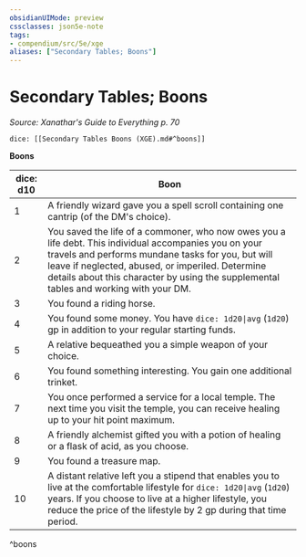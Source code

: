 ```yaml
---
obsidianUIMode: preview
cssclasses: json5e-note
tags:
- compendium/src/5e/xge
aliases: ["Secondary Tables; Boons"]
---
```

# Secondary Tables; Boons
*Source: Xanathar's Guide to Everything p. 70* 

`dice: [[Secondary Tables Boons (XGE).md#^boons]]`

**Boons**

| dice: d10 | Boon |
|-----------|------|
| 1 | A friendly wizard gave you a spell scroll containing one cantrip (of the DM's choice). |
| 2 | You saved the life of a commoner, who now owes you a life debt. This individual accompanies you on your travels and performs mundane tasks for you, but will leave if neglected, abused, or imperiled. Determine details about this character by using the supplemental tables and working with your DM. |
| 3 | You found a riding horse. |
| 4 | You found some money. You have `dice: 1d20\|avg` (`1d20`) gp in addition to your regular starting funds. |
| 5 | A relative bequeathed you a simple weapon of your choice. |
| 6 | You found something interesting. You gain one additional trinket. |
| 7 | You once performed a service for a local temple. The next time you visit the temple, you can receive healing up to your hit point maximum. |
| 8 | A friendly alchemist gifted you with a potion of healing or a flask of acid, as you choose. |
| 9 | You found a treasure map. |
| 10 | A distant relative left you a stipend that enables you to live at the comfortable lifestyle for `dice: 1d20\|avg` (`1d20`) years. If you choose to live at a higher lifestyle, you reduce the price of the lifestyle by 2 gp during that time period. |
^boons